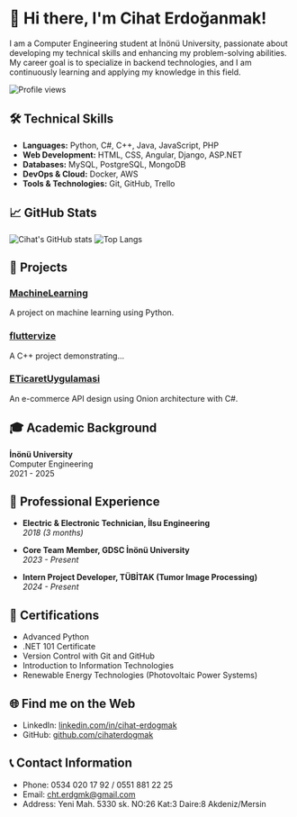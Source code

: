 # 👋 Hi there, I'm Cihat Erdoğanmak!

I am a Computer Engineering student at İnönü University, passionate about developing my technical skills and enhancing my problem-solving abilities. My career goal is to specialize in backend technologies, and I am continuously learning and applying my knowledge in this field.

![Profile views](https://gpvc.arturio.dev/cihaterdogmak)

## 🛠 Technical Skills

- **Languages:** Python, C#, C++, Java, JavaScript, PHP
- **Web Development:** HTML, CSS, Angular, Django, ASP.NET
- **Databases:** MySQL, PostgreSQL, MongoDB
- **DevOps & Cloud:** Docker, AWS
- **Tools & Technologies:** Git, GitHub, Trello

## 📈 GitHub Stats

![Cihat's GitHub stats](https://github-readme-stats.vercel.app/api?username=cihaterdogmak&show_icons=true&theme=radical)
![Top Langs](https://github-readme-stats.vercel.app/api/top-langs/?username=cihaterdogmak&layout=compact&theme=radical)

## 🚀 Projects

### [MachineLearning](https://github.com/cihaterdogmak/MachineLearning)
A project on machine learning using Python.

### [fluttervize](https://github.com/cihaterdogmak/fluttervize)
A C++ project demonstrating...

### [ETicaretUygulamasi](https://github.com/cihaterdogmak/ETicaretUygulamasi)
An e-commerce API design using Onion architecture with C#.

## 🎓 Academic Background

**İnönü University**  
Computer Engineering  
2021 - 2025

## 💼 Professional Experience

- **Electric & Electronic Technician, İlsu Engineering**  
  *2018 (3 months)*

- **Core Team Member, GDSC İnönü University**  
  *2023 - Present*

- **Intern Project Developer, TÜBİTAK (Tumor Image Processing)**  
  *2024 - Present*

## 📜 Certifications

- Advanced Python
- .NET 101 Certificate
- Version Control with Git and GitHub
- Introduction to Information Technologies
- Renewable Energy Technologies (Photovoltaic Power Systems)

## 🌐 Find me on the Web

- LinkedIn: [linkedin.com/in/cihat-erdogmak](https://linkedin.com/in/cihat-erdogmak)
- GitHub: [github.com/cihaterdogmak](https://github.com/cihaterdogmak)

## 📞 Contact Information

- Phone: 0534 020 17 92 / 0551 881 22 25
- Email: cht.erdgmk@gmail.com
- Address: Yeni Mah. 5330 sk. NO:26 Kat:3 Daire:8 Akdeniz/Mersin
